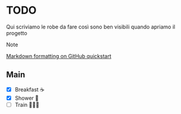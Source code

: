 # TODO 
Qui scriviamo le robe da fare così sono ben visibili quando apriamo il progetto
> [!NOTE] 
> [Markdown formatting on GitHub quickstart](https://docs.github.com/en/get-started/writing-on-github/getting-started-with-writing-and-formatting-on-github/basic-writing-and-formatting-syntax)


## Main
- [x] Breakfast ☕
- [x] Shower 🚿
- [ ] Train 🏋🏼‍♀️
